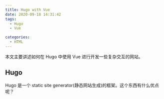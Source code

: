 ```yaml
---
title: Hugo with Vue
date: 2020-09-18 14:31:42
tags:
  - Hugo
  - Vue

categories:
  - HTML
---
```


本文主要讲述如何在 Hugo 中使用 Vue 进行开发一些复杂交互的网站。

## Hugo

Hugo 是一个 static site generator(静态网站生成)的框架。这个东西有什么优点呢？
